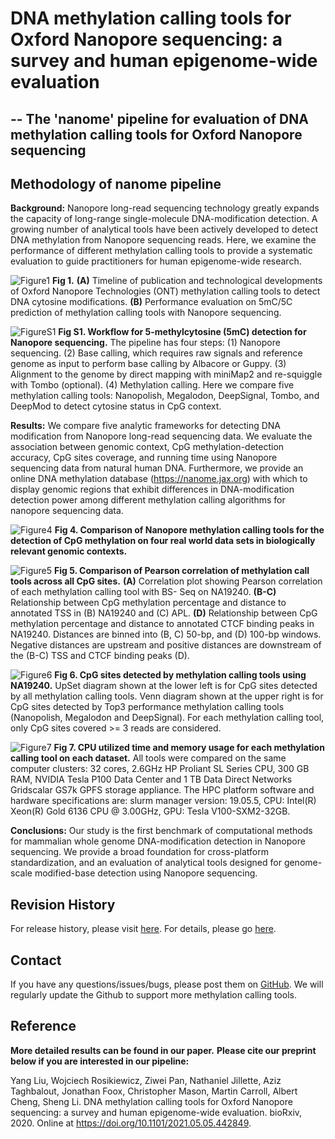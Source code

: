 # DNA methylation calling tools for Oxford Nanopore sequencing: a survey and human epigenome-wide evaluation
## -- The 'nanome' pipeline for evaluation of DNA methylation calling tools for Oxford Nanopore sequencing 

## Methodology of nanome pipeline

**Background:** Nanopore long-read sequencing technology greatly expands the capacity of long-range single-molecule DNA-modification detection. A growing number of analytical tools have been actively developed to detect DNA methylation from Nanopore sequencing reads. Here, we examine the performance of different methylation calling tools to provide a systematic evaluation to guide practitioners for human epigenome-wide research.


![Figure1](https://github.com/liuyangzzu/nanome/blob/reproduce-prepare/docs/Fig1.jpg)
**Fig 1.**  **(A)** Timeline of publication and technological developments of Oxford Nanopore Technologies (ONT) methylation calling tools to detect DNA cytosine modifications. **(B)** Performance evaluation on 5mC/5C prediction of methylation calling tools with Nanopore sequencing.


![FigureS1](https://github.com/liuyangzzu/nanome/blob/reproduce-prepare/docs/fig.s2.workflow.jpg)
**Fig S1. Workflow for 5-methylcytosine (5mC) detection for Nanopore sequencing.** The pipeline has four steps: (1) Nanopore sequencing. (2) Base calling, which requires raw signals and reference genome as input to perform base calling by Albacore or Guppy. (3) Alignment to the genome by direct mapping with miniMap2 and re-squiggle with Tombo (optional). (4) Methylation calling. Here we compare five methylation calling tools: Nanopolish, Megalodon, DeepSignal, Tombo, and DeepMod to detect cytosine status in CpG context.


**Results:** We compare five analytic frameworks for detecting DNA modification from Nanopore long-read sequencing data. We evaluate the association between genomic context, CpG methylation-detection accuracy, CpG sites coverage, and running time using Nanopore sequencing data from natural human DNA. Furthermore, we provide an online DNA methylation database (https://nanome.jax.org) with which to display genomic regions that exhibit differences in DNA-modification detection power among different methylation calling algorithms for nanopore sequencing data.


![Figure4](https://github.com/liuyangzzu/nanome/blob/reproduce-prepare/docs/Fig4.jpg)
**Fig 4. Comparison of Nanopore methylation calling tools for the detection of CpG methylation on four real world data sets in biologically relevant genomic contexts.**


![Figure5](https://github.com/liuyangzzu/nanome/blob/reproduce-prepare/docs/Fig5.jpg)
**Fig 5. Comparison of Pearson correlation of methylation call tools across all CpG sites.** **(A)** Correlation plot showing Pearson correlation of each methylation calling tool with BS- Seq on NA19240. **(B-C)** Relationship between CpG methylation percentage and distance to annotated TSS in (B) NA19240 and (C) APL. **(D)** Relationship between CpG methylation percentage and distance to annotated CTCF binding peaks in NA19240. Distances are binned into (B, C) 50-bp, and (D) 100-bp windows. Negative distances are upstream and positive distances are downstream of the (B-C) TSS and CTCF binding peaks (D). 


![Figure6](https://github.com/liuyangzzu/nanome/blob/reproduce-prepare/docs/Fig6.jpg)
**Fig 6. CpG sites detected by methylation calling tools using NA19240.** UpSet diagram shown at the lower left is for CpG sites detected by all methylation calling tools. Venn diagram shown at the upper right is for CpG sites detected by Top3 performance methylation calling tools (Nanopolish, Megalodon and DeepSignal). For each methylation calling tool, only CpG sites covered >= 3 reads are considered.


![Figure7](https://github.com/liuyangzzu/nanome/blob/reproduce-prepare/docs/Fig7.jpg)
**Fig 7. CPU utilized time and memory usage for each methylation calling tool on each dataset.** All tools were compared on the same computer clusters: 32 cores, 2.6GHz HP Proliant SL Series CPU, 300 GB RAM, NVIDIA Tesla P100 Data Center and 1 TB Data Direct Networks Gridscalar GS7k GPFS storage appliance. The HPC platform software and hardware specifications are: slurm manager version: 19.05.5, CPU: Intel(R) Xeon(R) Gold 6136 CPU @ 3.00GHz, GPU: Tesla V100-SXM2-32GB.

**Conclusions:** Our study is the first benchmark of computational methods for mammalian whole genome DNA-modification detection in Nanopore sequencing. We provide a broad foundation for cross-platform standardization, and an evaluation of analytical tools designed for genome-scale modified-base detection using Nanopore sequencing.


## Revision History

For release history, please visit [here](https://github.com/liuyangzzu/nanome/releases). For details, please go [here](https://github.com/liuyangzzu/nanome/blob/reproduce-prepare/README.md).

## Contact

If you have any questions/issues/bugs, please post them on [GitHub](https://github.com/liuyangzzu/nanome/issues). We will regularly update the Github to support more methylation calling tools.

## Reference
**More detailed results can be found in our paper.**
**Please cite our preprint below if you are interested in our pipeline:**

Yang Liu, Wojciech Rosikiewicz, Ziwei Pan, Nathaniel Jillette, Aziz Taghbalout, Jonathan Foox, Christopher Mason, Martin Carroll, Albert Cheng, Sheng Li. DNA methylation calling tools for Oxford Nanopore sequencing: a survey and human epigenome-wide evaluation. bioRxiv, 2020. Online at https://doi.org/10.1101/2021.05.05.442849.

